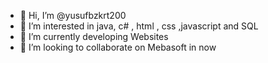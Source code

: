 - 👋 Hi, I’m @yusufbzkrt200
- 👀 I’m interested in java, c# , html , css ,javascript and SQL
- 🌱 I’m currently developing Websites
- 💞️ I’m looking to collaborate on Mebasoft in now 

<!---
yusufbzkrt200/yusufbzkrt200 is a ✨ special ✨ repository because its `README.md` (this file) appears on your GitHub profile.
You can click the Preview link to take a look at your changes.
--->
